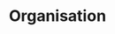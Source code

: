---
layout: redirect.njk
tags: page
key: organisation_fr
title: Organisation
redirect: /en/design-system/organisation/process/
parent: design-system_fr
order: 2
---